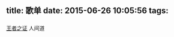 title: 歌单
date: 2015-06-26 10:05:56
tags:
---

###

[王者之证][1]
人间道



[1]:http://music.163.com/#/m/song?id=32640484